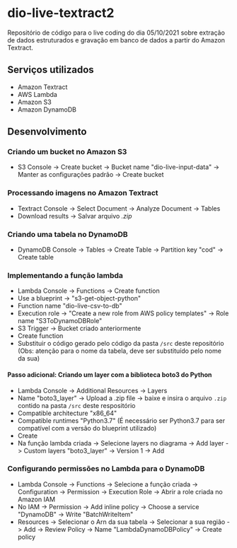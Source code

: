 # dio-live-textract2
Repositório de código para o live coding do dia 05/10/2021 sobre extração de dados estruturados e gravação em banco de dados a partir do Amazon Textract.

## Serviços utilizados

- Amazon Textract
- AWS Lambda
- Amazon S3
- Amazon DynamoDB

## Desenvolvimento

### Criando um bucket no Amazon S3

- S3 Console -> Create bucket -> Bucket name "dio-live-input-data" -> Manter as configurações padrão -> Create bucket

### Processando imagens no Amazon Textract

- Textract Console -> Select Document -> Analyze Document -> Tables
- Download results -> Salvar arquivo _.zip_

### Criando uma tabela no DynamoDB

- DynamoDB Console -> Tables -> Create Table -> Partition key "cod" -> Create table

### Implementando a função lambda

- Lambda Console -> Functions -> Create function
- Use a blueprint -> "s3-get-object-python"
- Function name "dio-live-csv-to-db"
- Execution role -> "Create a new role from AWS policy templates" -> Role name "S3ToDynamoDBRole"
- S3 Trigger -> Bucket criado anteriormente
- Create function
- Substituir o código gerado pelo código da pasta ```/src``` deste repositório (Obs: atenção para o nome da tabela, deve ser substituído pelo nome da sua)

#### Passo adicional: Criando um layer com a biblioteca boto3 do Python

- Lambda Console -> Additional Resources -> Layers
- Name "boto3_layer" -> Upload a .zip file -> baixe e insira o arquivo ```.zip``` contido na pasta ```/src``` deste respositório
- Compatible architecture "x86_64"
- Compatible runtimes "Python3.7" (É necessário ser Python3.7 para ser compatível com a versão do blueprint utilizado)
- Create
- Na função lambda criada -> Selecione layers no diagrama -> Add layer -> Custom layers "boto3_layer" -> Version 1 -> Add

### Configurando permissões no Lambda para o DynamoDB

- Lambda Console -> Functions -> Selecione a função criada -> Configuration -> Permission -> Execution Role -> Abrir a role criada no Amazon IAM
- No IAM -> Permission -> Add inline policy -> Choose a service "DynamoDB" -> Write "BatchWriteItem"
- Resources -> Selecionar o Arn da sua tabela -> Selecionar a sua região -> Add -> Review Policy -> Name "LambdaDynamoDBPolicy" -> Create policy

